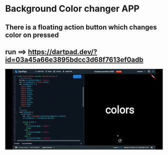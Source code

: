 # Background Color changer APP
## There is a floating action button which changes color on pressed
## run ==> https://dartpad.dev/?id=03a45a66e3895bdcc3d68f7613ef0adb
![](bgc.gif)
